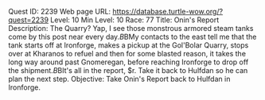Quest ID: 2239
Web page URL: https://database.turtle-wow.org/?quest=2239
Level: 10
Min Level: 10
Race: 77
Title: Onin's Report
Description: The Quarry? Yap, I see those monstrous armored steam tanks come by this post near every day.$B$BMy contacts to the east tell me that the tank starts off at Ironforge, makes a pickup at the Gol'Bolar Quarry, stops over at Kharanos to refuel and then for some blasted reason, it takes the long way around past Gnomeregan, before reaching Ironforge to drop off the shipment.$B$BIt's all in the report, $r. Take it back to Hulfdan so he can plan the next step.
Objective: Take Onin's Report back to Hulfdan in Ironforge.
